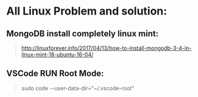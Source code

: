 # All Linux Problem and solution:

## MongoDB install completely linux mint:

>http://linuxforever.info/2017/04/13/how-to-install-mongodb-3-4-in-linux-mint-18-ubuntu-16-04/


## VSCode RUN Root Mode:

>sudo code --user-data-dir="~/.vscode-root"
